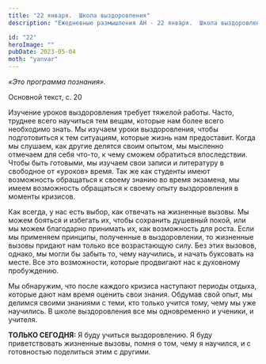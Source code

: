 ```yaml
---
title: "22 января.  Школа выздоровления"
description: "Ежедневные размышления АН - 22 января.  Школа выздоровления"

id: "22"
heroImage: ""
pubDate: 2023-05-04
moth: "yanvar"
---
```


_«Это программа познания»._

Основной текст, с. 20

Изучение уроков выздоровления требует тяжелой работы. Часто, труднее всего
научиться тем вещам, которые нам более всего необходимо знать. Мы изучаем
уроки выздоровления, чтобы подготовиться к тем ситуациям, которые жизнь нам
предоставит. Когда мы слушаем, как другие делятся своим опытом, мы мысленно
отмечаем для себя что-то, к чему сможем обратиться впоследствии. Чтобы быть
готовыми, мы изучаем свои записи и литературу в свободное от «уроков» время.
Так же как студенты имеют возможность обращаться к своему знанию во время
экзамена, мы имеем возможность обращаться к своему опыту выздоровления в
моменты кризисов.

Как всегда, у нас есть выбор, как отвечать на жизненные вызовы. Мы можем
бояться и избегать их, чтобы сохранить душевный покой, или мы можем благодарно
принимать их, как возможность для роста. Если мы применяем принципы,
полученные в выздоровлении, то жизненные вызовы придают нам только все
возрастающую силу. Без этих вызовов, однако, мы могли бы забыть то, чему
научились, и начать буксовать на месте. Все это возможности, которые
продвигают нас к духовному пробуждению.

Мы обнаружим, что после каждого кризиса наступают периоды отдыха, которые дают
нам время оценить свои знания. Обдумав свой опыт, мы делимся своими знаниями с
теми, кто только учится тому, чему мы уже научились. В школе выздоровления все
мы одновременно и ученики, и учителя.

**ТОЛЬКО СЕГОДНЯ:** Я буду учиться выздоровлению. Я буду приветствовать
жизненные вызовы, помня о том, чему я научился, и с готовностью поделиться
этим с другими.

